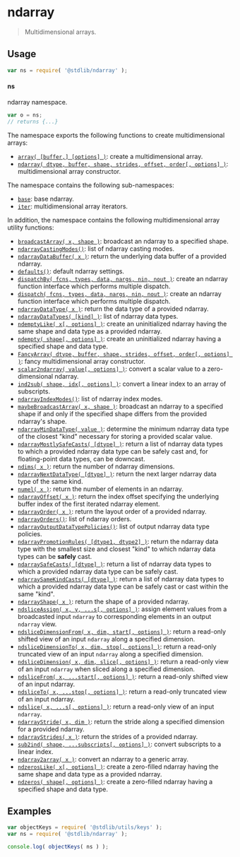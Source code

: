 <!--

@license Apache-2.0

Copyright (c) 2018 The Stdlib Authors.

Licensed under the Apache License, Version 2.0 (the "License");
you may not use this file except in compliance with the License.
You may obtain a copy of the License at

   http://www.apache.org/licenses/LICENSE-2.0

Unless required by applicable law or agreed to in writing, software
distributed under the License is distributed on an "AS IS" BASIS,
WITHOUT WARRANTIES OR CONDITIONS OF ANY KIND, either express or implied.
See the License for the specific language governing permissions and
limitations under the License.

-->

# ndarray

> Multidimensional arrays.

<section class="usage">

## Usage

```javascript
var ns = require( '@stdlib/ndarray' );
```

#### ns

ndarray namespace.

```javascript
var o = ns;
// returns {...}
```

The namespace exports the following functions to create multidimensional arrays:

<!-- <toc pattern="+(array|ctor)"> -->

<div class="namespace-toc">

-   <span class="signature">[`array( [buffer,] [options] )`][@stdlib/ndarray/array]</span><span class="delimiter">: </span><span class="description">create a multidimensional array.</span>
-   <span class="signature">[`ndarray( dtype, buffer, shape, strides, offset, order[, options] )`][@stdlib/ndarray/ctor]</span><span class="delimiter">: </span><span class="description">multidimensional array constructor.</span>

</div>

<!-- </toc> -->

The namespace contains the following sub-namespaces:

<!-- <toc pattern="+(base|iter)"> -->

<div class="namespace-toc">

-   <span class="signature">[`base`][@stdlib/ndarray/base]</span><span class="delimiter">: </span><span class="description">base ndarray.</span>
-   <span class="signature">[`iter`][@stdlib/ndarray/iter]</span><span class="delimiter">: </span><span class="description">multidimensional array iterators.</span>

</div>

<!-- </toc> -->

In addition, the namespace contains the following multidimensional array utility functions:

<!-- <toc pattern="*" > -->

<div class="namespace-toc">

-   <span class="signature">[`broadcastArray( x, shape )`][@stdlib/ndarray/broadcast-array]</span><span class="delimiter">: </span><span class="description">broadcast an ndarray to a specified shape.</span>
-   <span class="signature">[`ndarrayCastingModes()`][@stdlib/ndarray/casting-modes]</span><span class="delimiter">: </span><span class="description">list of ndarray casting modes.</span>
-   <span class="signature">[`ndarrayDataBuffer( x )`][@stdlib/ndarray/data-buffer]</span><span class="delimiter">: </span><span class="description">return the underlying data buffer of a provided ndarray.</span>
-   <span class="signature">[`defaults()`][@stdlib/ndarray/defaults]</span><span class="delimiter">: </span><span class="description">default ndarray settings.</span>
-   <span class="signature">[`dispatchBy( fcns, types, data, nargs, nin, nout )`][@stdlib/ndarray/dispatch-by]</span><span class="delimiter">: </span><span class="description">create an ndarray function interface which performs multiple dispatch.</span>
-   <span class="signature">[`dispatch( fcns, types, data, nargs, nin, nout )`][@stdlib/ndarray/dispatch]</span><span class="delimiter">: </span><span class="description">create an ndarray function interface which performs multiple dispatch.</span>
-   <span class="signature">[`ndarrayDataType( x )`][@stdlib/ndarray/dtype]</span><span class="delimiter">: </span><span class="description">return the data type of a provided ndarray.</span>
-   <span class="signature">[`ndarrayDataTypes( [kind] )`][@stdlib/ndarray/dtypes]</span><span class="delimiter">: </span><span class="description">list of ndarray data types.</span>
-   <span class="signature">[`ndemptyLike( x[, options] )`][@stdlib/ndarray/empty-like]</span><span class="delimiter">: </span><span class="description">create an uninitialized ndarray having the same shape and data type as a provided ndarray.</span>
-   <span class="signature">[`ndempty( shape[, options] )`][@stdlib/ndarray/empty]</span><span class="delimiter">: </span><span class="description">create an uninitialized ndarray having a specified shape and data type.</span>
-   <span class="signature">[`FancyArray( dtype, buffer, shape, strides, offset, order[, options] )`][@stdlib/ndarray/fancy]</span><span class="delimiter">: </span><span class="description">fancy multidimensional array constructor.</span>
-   <span class="signature">[`scalar2ndarray( value[, options] )`][@stdlib/ndarray/from-scalar]</span><span class="delimiter">: </span><span class="description">convert a scalar value to a zero-dimensional ndarray.</span>
-   <span class="signature">[`ind2sub( shape, idx[, options] )`][@stdlib/ndarray/ind2sub]</span><span class="delimiter">: </span><span class="description">convert a linear index to an array of subscripts.</span>
-   <span class="signature">[`ndarrayIndexModes()`][@stdlib/ndarray/index-modes]</span><span class="delimiter">: </span><span class="description">list of ndarray index modes.</span>
-   <span class="signature">[`maybeBroadcastArray( x, shape )`][@stdlib/ndarray/maybe-broadcast-array]</span><span class="delimiter">: </span><span class="description">broadcast an ndarray to a specified shape if and only if the specified shape differs from the provided ndarray's shape.</span>
-   <span class="signature">[`ndarrayMinDataType( value )`][@stdlib/ndarray/min-dtype]</span><span class="delimiter">: </span><span class="description">determine the minimum ndarray data type of the closest "kind" necessary for storing a provided scalar value.</span>
-   <span class="signature">[`ndarrayMostlySafeCasts( [dtype] )`][@stdlib/ndarray/mostly-safe-casts]</span><span class="delimiter">: </span><span class="description">return a list of ndarray data types to which a provided ndarray data type can be safely cast and, for floating-point data types, can be downcast.</span>
-   <span class="signature">[`ndims( x )`][@stdlib/ndarray/ndims]</span><span class="delimiter">: </span><span class="description">return the number of ndarray dimensions.</span>
-   <span class="signature">[`ndarrayNextDataType( [dtype] )`][@stdlib/ndarray/next-dtype]</span><span class="delimiter">: </span><span class="description">return the next larger ndarray data type of the same kind.</span>
-   <span class="signature">[`numel( x )`][@stdlib/ndarray/numel]</span><span class="delimiter">: </span><span class="description">return the number of elements in an ndarray.</span>
-   <span class="signature">[`ndarrayOffset( x )`][@stdlib/ndarray/offset]</span><span class="delimiter">: </span><span class="description">return the index offset specifying the underlying buffer index of the first iterated ndarray element.</span>
-   <span class="signature">[`ndarrayOrder( x )`][@stdlib/ndarray/order]</span><span class="delimiter">: </span><span class="description">return the layout order of a provided ndarray.</span>
-   <span class="signature">[`ndarrayOrders()`][@stdlib/ndarray/orders]</span><span class="delimiter">: </span><span class="description">list of ndarray orders.</span>
-   <span class="signature">[`ndarrayOutputDataTypePolicies()`][@stdlib/ndarray/output-dtype-policies]</span><span class="delimiter">: </span><span class="description">list of output ndarray data type policies.</span>
-   <span class="signature">[`ndarrayPromotionRules( [dtype1, dtype2] )`][@stdlib/ndarray/promotion-rules]</span><span class="delimiter">: </span><span class="description">return the ndarray data type with the smallest size and closest "kind" to which ndarray data types can be **safely** cast.</span>
-   <span class="signature">[`ndarraySafeCasts( [dtype] )`][@stdlib/ndarray/safe-casts]</span><span class="delimiter">: </span><span class="description">return a list of ndarray data types to which a provided ndarray data type can be safely cast.</span>
-   <span class="signature">[`ndarraySameKindCasts( [dtype] )`][@stdlib/ndarray/same-kind-casts]</span><span class="delimiter">: </span><span class="description">return a list of ndarray data types to which a provided ndarray data type can be safely cast or cast within the same "kind".</span>
-   <span class="signature">[`ndarrayShape( x )`][@stdlib/ndarray/shape]</span><span class="delimiter">: </span><span class="description">return the shape of a provided ndarray.</span>
-   <span class="signature">[`ndsliceAssign( x, y, ...s[, options] )`][@stdlib/ndarray/slice-assign]</span><span class="delimiter">: </span><span class="description">assign element values from a broadcasted input `ndarray` to corresponding elements in an output `ndarray` view.</span>
-   <span class="signature">[`ndsliceDimensionFrom( x, dim, start[, options] )`][@stdlib/ndarray/slice-dimension-from]</span><span class="delimiter">: </span><span class="description">return a read-only shifted view of an input `ndarray` along a specified dimension.</span>
-   <span class="signature">[`ndsliceDimensionTo( x, dim, stop[, options] )`][@stdlib/ndarray/slice-dimension-to]</span><span class="delimiter">: </span><span class="description">return a read-only truncated view of an input `ndarray` along a specified dimension.</span>
-   <span class="signature">[`ndsliceDimension( x, dim, slice[, options] )`][@stdlib/ndarray/slice-dimension]</span><span class="delimiter">: </span><span class="description">return a read-only view of an input `ndarray` when sliced along a specified dimension.</span>
-   <span class="signature">[`ndsliceFrom( x, ...start[, options] )`][@stdlib/ndarray/slice-from]</span><span class="delimiter">: </span><span class="description">return a read-only shifted view of an input ndarray.</span>
-   <span class="signature">[`ndsliceTo( x, ...stop[, options] )`][@stdlib/ndarray/slice-to]</span><span class="delimiter">: </span><span class="description">return a read-only truncated view of an input ndarray.</span>
-   <span class="signature">[`ndslice( x, ...s[, options] )`][@stdlib/ndarray/slice]</span><span class="delimiter">: </span><span class="description">return a read-only view of an input `ndarray`.</span>
-   <span class="signature">[`ndarrayStride( x, dim )`][@stdlib/ndarray/stride]</span><span class="delimiter">: </span><span class="description">return the stride along a specified dimension for a provided ndarray.</span>
-   <span class="signature">[`ndarrayStrides( x )`][@stdlib/ndarray/strides]</span><span class="delimiter">: </span><span class="description">return the strides of a provided ndarray.</span>
-   <span class="signature">[`sub2ind( shape, ...subscripts[, options] )`][@stdlib/ndarray/sub2ind]</span><span class="delimiter">: </span><span class="description">convert subscripts to a linear index.</span>
-   <span class="signature">[`ndarray2array( x )`][@stdlib/ndarray/to-array]</span><span class="delimiter">: </span><span class="description">convert an ndarray to a generic array.</span>
-   <span class="signature">[`ndzerosLike( x[, options] )`][@stdlib/ndarray/zeros-like]</span><span class="delimiter">: </span><span class="description">create a zero-filled ndarray having the same shape and data type as a provided ndarray.</span>
-   <span class="signature">[`ndzeros( shape[, options] )`][@stdlib/ndarray/zeros]</span><span class="delimiter">: </span><span class="description">create a zero-filled ndarray having a specified shape and data type.</span>

</div>

<!-- </toc> -->

</section>

<!-- /.usage -->

<section class="examples">

## Examples

<!-- TODO: better examples -->

<!-- eslint no-undef: "error" -->

```javascript
var objectKeys = require( '@stdlib/utils/keys' );
var ns = require( '@stdlib/ndarray' );

console.log( objectKeys( ns ) );
```

</section>

<!-- /.examples -->

<!-- Section for related `stdlib` packages. Do not manually edit this section, as it is automatically populated. -->

<section class="related">

</section>

<!-- /.related -->

<!-- Section for all links. Make sure to keep an empty line after the `section` element and another before the `/section` close. -->

<section class="links">

<!-- <toc-links> -->

[@stdlib/ndarray/broadcast-array]: https://github.com/stdlib-js/stdlib/tree/develop/lib/node_modules/%40stdlib/ndarray/broadcast-array

[@stdlib/ndarray/casting-modes]: https://github.com/stdlib-js/stdlib/tree/develop/lib/node_modules/%40stdlib/ndarray/casting-modes

[@stdlib/ndarray/data-buffer]: https://github.com/stdlib-js/stdlib/tree/develop/lib/node_modules/%40stdlib/ndarray/data-buffer

[@stdlib/ndarray/defaults]: https://github.com/stdlib-js/stdlib/tree/develop/lib/node_modules/%40stdlib/ndarray/defaults

[@stdlib/ndarray/dispatch-by]: https://github.com/stdlib-js/stdlib/tree/develop/lib/node_modules/%40stdlib/ndarray/dispatch-by

[@stdlib/ndarray/dispatch]: https://github.com/stdlib-js/stdlib/tree/develop/lib/node_modules/%40stdlib/ndarray/dispatch

[@stdlib/ndarray/dtype]: https://github.com/stdlib-js/stdlib/tree/develop/lib/node_modules/%40stdlib/ndarray/dtype

[@stdlib/ndarray/dtypes]: https://github.com/stdlib-js/stdlib/tree/develop/lib/node_modules/%40stdlib/ndarray/dtypes

[@stdlib/ndarray/empty-like]: https://github.com/stdlib-js/stdlib/tree/develop/lib/node_modules/%40stdlib/ndarray/empty-like

[@stdlib/ndarray/empty]: https://github.com/stdlib-js/stdlib/tree/develop/lib/node_modules/%40stdlib/ndarray/empty

[@stdlib/ndarray/fancy]: https://github.com/stdlib-js/stdlib/tree/develop/lib/node_modules/%40stdlib/ndarray/fancy

[@stdlib/ndarray/from-scalar]: https://github.com/stdlib-js/stdlib/tree/develop/lib/node_modules/%40stdlib/ndarray/from-scalar

[@stdlib/ndarray/ind2sub]: https://github.com/stdlib-js/stdlib/tree/develop/lib/node_modules/%40stdlib/ndarray/ind2sub

[@stdlib/ndarray/index-modes]: https://github.com/stdlib-js/stdlib/tree/develop/lib/node_modules/%40stdlib/ndarray/index-modes

[@stdlib/ndarray/maybe-broadcast-array]: https://github.com/stdlib-js/stdlib/tree/develop/lib/node_modules/%40stdlib/ndarray/maybe-broadcast-array

[@stdlib/ndarray/min-dtype]: https://github.com/stdlib-js/stdlib/tree/develop/lib/node_modules/%40stdlib/ndarray/min-dtype

[@stdlib/ndarray/mostly-safe-casts]: https://github.com/stdlib-js/stdlib/tree/develop/lib/node_modules/%40stdlib/ndarray/mostly-safe-casts

[@stdlib/ndarray/ndims]: https://github.com/stdlib-js/stdlib/tree/develop/lib/node_modules/%40stdlib/ndarray/ndims

[@stdlib/ndarray/next-dtype]: https://github.com/stdlib-js/stdlib/tree/develop/lib/node_modules/%40stdlib/ndarray/next-dtype

[@stdlib/ndarray/numel]: https://github.com/stdlib-js/stdlib/tree/develop/lib/node_modules/%40stdlib/ndarray/numel

[@stdlib/ndarray/offset]: https://github.com/stdlib-js/stdlib/tree/develop/lib/node_modules/%40stdlib/ndarray/offset

[@stdlib/ndarray/order]: https://github.com/stdlib-js/stdlib/tree/develop/lib/node_modules/%40stdlib/ndarray/order

[@stdlib/ndarray/orders]: https://github.com/stdlib-js/stdlib/tree/develop/lib/node_modules/%40stdlib/ndarray/orders

[@stdlib/ndarray/output-dtype-policies]: https://github.com/stdlib-js/stdlib/tree/develop/lib/node_modules/%40stdlib/ndarray/output-dtype-policies

[@stdlib/ndarray/promotion-rules]: https://github.com/stdlib-js/stdlib/tree/develop/lib/node_modules/%40stdlib/ndarray/promotion-rules

[@stdlib/ndarray/safe-casts]: https://github.com/stdlib-js/stdlib/tree/develop/lib/node_modules/%40stdlib/ndarray/safe-casts

[@stdlib/ndarray/same-kind-casts]: https://github.com/stdlib-js/stdlib/tree/develop/lib/node_modules/%40stdlib/ndarray/same-kind-casts

[@stdlib/ndarray/shape]: https://github.com/stdlib-js/stdlib/tree/develop/lib/node_modules/%40stdlib/ndarray/shape

[@stdlib/ndarray/slice-assign]: https://github.com/stdlib-js/stdlib/tree/develop/lib/node_modules/%40stdlib/ndarray/slice-assign

[@stdlib/ndarray/slice-dimension-from]: https://github.com/stdlib-js/stdlib/tree/develop/lib/node_modules/%40stdlib/ndarray/slice-dimension-from

[@stdlib/ndarray/slice-dimension-to]: https://github.com/stdlib-js/stdlib/tree/develop/lib/node_modules/%40stdlib/ndarray/slice-dimension-to

[@stdlib/ndarray/slice-dimension]: https://github.com/stdlib-js/stdlib/tree/develop/lib/node_modules/%40stdlib/ndarray/slice-dimension

[@stdlib/ndarray/slice-from]: https://github.com/stdlib-js/stdlib/tree/develop/lib/node_modules/%40stdlib/ndarray/slice-from

[@stdlib/ndarray/slice-to]: https://github.com/stdlib-js/stdlib/tree/develop/lib/node_modules/%40stdlib/ndarray/slice-to

[@stdlib/ndarray/slice]: https://github.com/stdlib-js/stdlib/tree/develop/lib/node_modules/%40stdlib/ndarray/slice

[@stdlib/ndarray/stride]: https://github.com/stdlib-js/stdlib/tree/develop/lib/node_modules/%40stdlib/ndarray/stride

[@stdlib/ndarray/strides]: https://github.com/stdlib-js/stdlib/tree/develop/lib/node_modules/%40stdlib/ndarray/strides

[@stdlib/ndarray/sub2ind]: https://github.com/stdlib-js/stdlib/tree/develop/lib/node_modules/%40stdlib/ndarray/sub2ind

[@stdlib/ndarray/to-array]: https://github.com/stdlib-js/stdlib/tree/develop/lib/node_modules/%40stdlib/ndarray/to-array

[@stdlib/ndarray/zeros-like]: https://github.com/stdlib-js/stdlib/tree/develop/lib/node_modules/%40stdlib/ndarray/zeros-like

[@stdlib/ndarray/zeros]: https://github.com/stdlib-js/stdlib/tree/develop/lib/node_modules/%40stdlib/ndarray/zeros

[@stdlib/ndarray/base]: https://github.com/stdlib-js/stdlib/tree/develop/lib/node_modules/%40stdlib/ndarray/base

[@stdlib/ndarray/iter]: https://github.com/stdlib-js/stdlib/tree/develop/lib/node_modules/%40stdlib/ndarray/iter

[@stdlib/ndarray/array]: https://github.com/stdlib-js/stdlib/tree/develop/lib/node_modules/%40stdlib/ndarray/array

[@stdlib/ndarray/ctor]: https://github.com/stdlib-js/stdlib/tree/develop/lib/node_modules/%40stdlib/ndarray/ctor

<!-- </toc-links> -->

</section>

<!-- /.links -->
